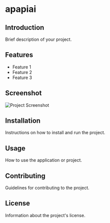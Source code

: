 # apapiai

## Introduction

Brief description of your project.

## Features

- Feature 1
- Feature 2
- Feature 3

## Screenshot

![Project Screenshot](https://i.imgur.com/Hx0h45p.png)

## Installation

Instructions on how to install and run the project.

## Usage

How to use the application or project.

## Contributing

Guidelines for contributing to the project.

## License

Information about the project's license.
